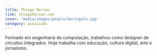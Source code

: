 ```yaml
---
title: Thiago Hersan
link: thiagohersan.com
cover: 'media/images/people/beringela.jpg'
category: associads
---
```

Formado em engenharia da computação, trabalhou como designer de circuitos integrados. Hoje trabalha com educação, cultura digital, arte e jornalismo.
